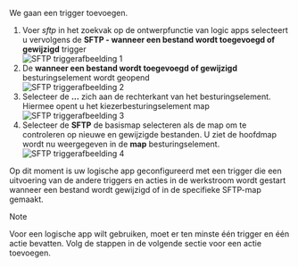 We gaan een trigger toevoegen.

1. Voer *sftp* in het zoekvak op de ontwerpfunctie van logic apps selecteert u vervolgens de **SFTP - wanneer een bestand wordt toegevoegd of gewijzigd** trigger   
   ![SFTP triggerafbeelding 1](./media/connectors-create-api-sftp/trigger-1.png)  
2. De **wanneer een bestand wordt toegevoegd of gewijzigd** besturingselement wordt geopend  
   ![SFTP triggerafbeelding 2](./media/connectors-create-api-sftp/trigger-2.png)  
3. Selecteer de **...**  zich aan de rechterkant van het besturingselement. Hiermee opent u het kiezerbesturingselement map  
   ![SFTP triggerafbeelding 3](./media/connectors-create-api-sftp/action-1.png)  
4. Selecteer de **SFTP** de basismap selecteren als de map om te controleren op nieuwe en gewijzigde bestanden. U ziet de hoofdmap wordt nu weergegeven in de **map** besturingselement.  
   ![SFTP triggerafbeelding 4](./media/connectors-create-api-sftp/action-2.png)   

Op dit moment is uw logische app geconfigureerd met een trigger die een uitvoering van de andere triggers en acties in de werkstroom wordt gestart wanneer een bestand wordt gewijzigd of in de specifieke SFTP-map gemaakt. 

> [!NOTE]
> Voor een logische app wilt gebruiken, moet er ten minste één trigger en één actie bevatten. Volg de stappen in de volgende sectie voor een actie toevoegen.  
> 
> 

